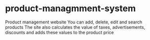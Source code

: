 # product-managmment-system
Product management website You can add, delete, edit and search products The site also calculates the value of taxes, advertisements, discounts and adds these values ​​to the product price
